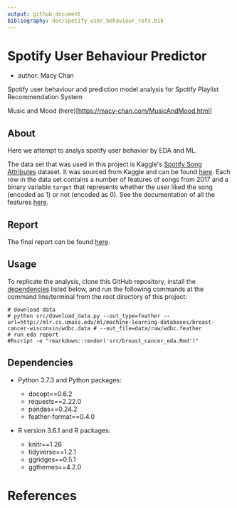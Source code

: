 ```yaml
---
output: github_document
bibliography: doc/spotify_user_behaviour_refs.bib
---
```


# Spotify User Behaviour Predictor

-   author: Macy Chan

Spotify user behaviour and prediction model analysis for Spotify Playlist Recommendation System

Music and Mood (here)[<https://macy-chan.com/MusicAndMood.html>]

## About

Here we attempt to analys spotify user behavior by EDA and ML.

The data set that was used in this project is Kaggle's [Spotify Song Attributes](https://www.kaggle.com/geomack/spotifyclassification/home) dataset. It was sourced from Kaggle and can be found [here](https://www.kaggle.com/mrmorj/dataset-of-songs-in-spotify). Each row in the data set contains a number of features of songs from 2017 and a binary variable `target` that represents whether the user liked the song (encoded as 1) or not (encoded as 0). See the documentation of all the features [here](https://developer.spotify.com/documentation/web-api/reference/tracks/get-audio-features/).

## Report

The final report can be found [here](https://macychan.github.io/spotify-user-behaviour-predictor/).

## Usage

To replicate the analysis, clone this GitHub repository, install the [dependencies](#dependencies) listed below, and run the following commands at the command line/terminal from the root directory of this project:

    # download data
    # python src/download_data.py --out_type=feather --url=http://mlr.cs.umass.edu/ml/machine-learning-databases/breast-cancer-wisconsin/wdbc.data # --out_file=data/raw/wdbc.feather
    # run eda report
    #Rscript -e "rmarkdown::render('src/breast_cancer_eda.Rmd')"

## Dependencies

-   Python 3.7.3 and Python packages:

    -   docopt==0.6.2
    -   requests==2.22.0
    -   pandas==0.24.2
    -   feather-format==0.4.0

-   R version 3.6.1 and R packages:

    -   knitr==1.26
    -   tidyverse==1.2.1
    -   ggridges==0.5.1
    -   ggthemes==4.2.0

# References
